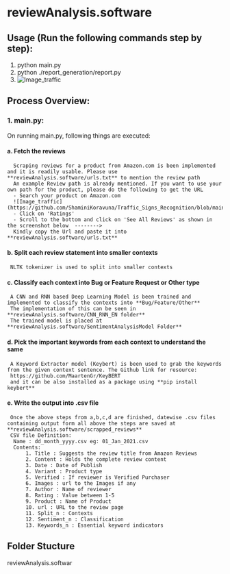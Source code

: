 # reviewAnalysis.software
## Usage (Run the following commands step by step):
1. python main.py 
2. python ./report_generation/report.py
3. ![Image_traffic](https://github.com/ShaminiKoravuna/Traffic_Signs_Recognition/blob/main/output/1.jpg)

## Process Overview:
### 1. main.py:
   On running main.py, following things are executed:
   
#### a. Fetch the reviews
      Scraping reviews for a product from Amazon.com is been implemented and it is readily usable. Please use **reviewAnalysis.software/urls.txt** to mention the review path
      An example Review path is already mentioned. If you want to use your own path for the product, please do the following to get the URL
      - Search your product on Amazon.com
      ![Image_traffic](https://github.com/ShaminiKoravuna/Traffic_Signs_Recognition/blob/main/output/1.jpg)
      - Click on 'Ratings'
      - Scroll to the bottom and click on 'See All Reviews' as shown in the screenshot below  --------> 
      Kindly copy the Url and paste it into **reviewAnalysis.software/urls.txt**
#### b. Split each review statement into smaller contexts
     NLTK tokenizer is used to split into smaller contexts
#### c. Classify each context into Bug or Feature Request or Other type
     A CNN and RNN based Deep Learning Model is been trained and implemented to classify the contexts into **Bug/Feature/Other**
     The implementation of this can be seen in **reviewAnalysis.software/CNN_RNN_EN folder**
     The trained model is placed at **reviewAnalysis.software/SentimentAnalysisModel Folder**
#### d. Pick the important keywords from each context to understand the same
     A Keyword Extractor model (Keybert) is been used to grab the keywords from the given context sentence. The Github link for resource:
     https://github.com/MaartenGr/KeyBERT
     and it can be also installed as a package using **pip install keybert**
#### e. Write the output into .csv file
     Once the above steps from a,b,c,d are finished, datewise .csv files containing output form all above the steps are saved at **reviewAnalysis.software/scrapped_reviews**
     CSV file Definition:
      Name : dd_month_yyyy.csv eg: 01_Jan_2021.csv
      Contents:
          1. Title : Suggests the review title from Amazon Reviews
          2. Content : Holds the complete review content
          3. Date : Date of Publish
          4. Variant : Product type
          5. Verified : If reviewer is Verified Purchaser
          6. Images : url to the Images if any
          7. Author : Name of reviewer
          8. Rating : Value between 1-5
          9. Product : Name of Product
          10. url : URL to the review page
          11. Split_n : Contexts
          12. Sentiment_n : Classification 
          13. Keywords_n : Essential keyword indicators
       
          
    
    

## Folder Stucture

reviewAnalysis.softwar
